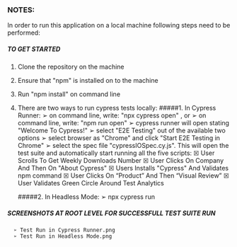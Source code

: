 ### NOTES:

In order to run this application on a local machine following steps need to be performed:


##### TO GET STARTED

1. Clone the repository on the machine
2. Ensure that "npm" is installed on to the machine 
3. Run "npm install" on command line
4. There are two ways to run cypress tests locally:
   #####1. In Cypress Runner:
    ➢  on command line, write: "npx cypress open" , or
    ➢  on command line, write: "npm run open"
    ➢  cypress runner will open stating "Welcome To Cypress!"
    ➢  select "E2E Testing" out of the available two options
    ➢  select browser as "Chrome" and click "Start E2E Testing in Chrome"
    ➢  select the spec file "cypressIOSpec.cy.js". This will open the test suite and automatically start running all the five scripts:
       ☒ User Scrolls To Get Weekly Downloads Number 
       ☒ User Clicks On Company And Then On "About Cypress"
       ☒ Users Installs "Cypress" And Validates npm command
       ☒ User Clicks On “Product” And Then “Visual Review”
       ☒ User Validates Green Circle Around Test Analytics

   #####2. In Headless Mode:
    ➢  npx cypress run   
    
##### SCREENSHOTS AT ROOT LEVEL FOR SUCCESSFULL TEST SUITE RUN  
      ➢ Test Run in Cypress Runner.png
      ➢ Test Run in Headless Mode.png 
